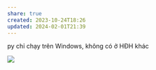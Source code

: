 ```yaml
---
share: true
created: 2023-10-24T18:26
updated: 2024-02-01T21:39
---
```

py chỉ chạy trên Windows, không có ở HĐH khác

![](https://youtu.be/aBOdC5CrL1s?si=LCeRRVV7EtOYfLaf) 
